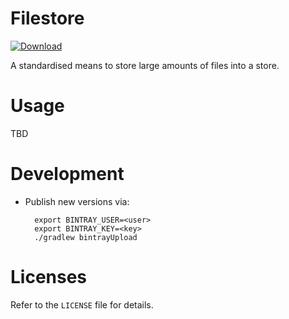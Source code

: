 # Filestore

[ ![Download](https://api.bintray.com/packages/brightsparklabs/java/filestore/images/download.svg) ](https://bintray.com/brightsparklabs/java/filestore/_latestVersion)

A standardised means to store large amounts of files into a store.

# Usage

TBD

# Development

- Publish new versions via:

        export BINTRAY_USER=<user>
        export BINTRAY_KEY=<key>
        ./gradlew bintrayUpload

# Licenses

Refer to the `LICENSE` file for details.
